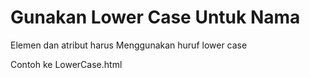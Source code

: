 # Gunakan Lower Case Untuk Nama

Elemen dan atribut harus Menggunakan huruf lower case

Contoh ke LowerCase.html
